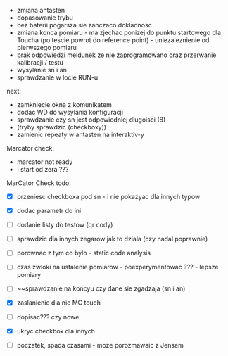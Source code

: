 - zmiana antasten
- dopasowanie trybu 
- bez baterii pogarsza sie zanczaco dokladnosc
- zmiana konca pomiaru - ma zjechac ponizej do punktu startowego dla Toucha (po tescie powrot do reference point) - uniezaleznienie od pierwszego pomiaru
- brak odpowiedzi meldunek ze nie zaprogramowano oraz przerwanie kalibracji / testu
- wysylanie sn i an
- sprawdzanie w locie RUN-u

next:
- zamkniecie okna z komunikatem
- dodac WD do wysylania konfiguracji
- sprawdzanie czy sn jest odpowiedniej dlugoisci (8)
- (tryby sprawdzic (checkboxy))
- zamienic repeaty w antasten na interaktiv-y



Marcator check:
- marcator not ready
- I start od zera ???




MarCator Check todo:
- [x] przeniesc checkboxa pod sn - i nie pokazyac dla innych typow
- [x] dodac parametr do ini
- [ ] dodanie listy do testow (qr cody)
- [ ] sprawdzic dla innych zegarow jak to dziala (czy nadal poprawnie)
- [ ] porownac z tym co bylo - static code analysis
- [ ] czas zwloki na ustalenie pomiarow - poexperymentowac ??? - lepsze pomiary
- [ ] ~~sprawdzanie na koncyu czy dane sie zgadzaja (sn i an)
- [x] zaslanienie dla nie MC touch
- [ ] dopisac??? czy nowe
- [x] ukryc checkbox dla innych
- [ ] poczatek, spada czasami - moze porozmawaic z Jensem



